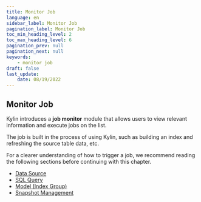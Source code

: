 ```yaml
---
title: Monitor Job
language: en
sidebar_label: Monitor Job
pagination_label: Monitor Job
toc_min_heading_level: 2
toc_max_heading_level: 6
pagination_prev: null
pagination_next: null
keywords:
    - monitor job
draft: false 
last_update:
    date: 08/19/2022
---
```



## Monitor Job


Kylin introduces a **job monitor** module that allows users to view relevant information and execute jobs on the list.

The job is built in the process of using Kylin, such as building an index and refreshing the source table data, etc.

For a clearer understanding of how to trigger a job, we recommend reading the following sections before continuing with this chapter. 

- [Data Source](../datasource/intro.md)
- [SQL Query](../query/intro.md)
- [Model (Index Group)](../modeling/intro.md)
- [Snapshot Management](../snapshot/intro.md)

